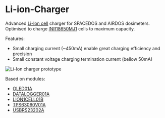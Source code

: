 # Li-ion-Charger
Advanced [Li-Ion cell](https://en.wikipedia.org/wiki/Lithium-ion_battery) charger for SPACEDOS and AIRDOS dosimeters. Optimised to charge [INR18650MJ1](https://eu.nkon.nl/sk/k/Specification%20INR18650MJ1%2022.08.2014.pdf) cells to maximum capacity.

Features:
  * Small charging current (~450mA) enable great charging efficiency and precision
  * Small constant voltage charging termination current (bellow 50mA)

![Li-Ion charger prototype](/doc/img/Li-ion-Charger.jpg.jpg)

Based on modules:
* [OLED01A](https://github.com/mlab-modules/OLED01)
* [DATALOGGER01A](https://github.com/mlab-modules/DATALOGGER01)
* [LION1CELL01B](https://github.com/mlab-modules/LION1CELL01)
* [TPS63060V01A](https://github.com/mlab-modules/TPS63060V01)
* [USBRS23202A](https://github.com/mlab-modules/USB232R02)

